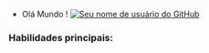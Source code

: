 - Olá Mundo !
[![Seu nome de usuário do GitHub](https://github-readme-stats.vercel.app/api?username=Joaovictor163)](https://github.com/anuraghazra/github-readme-stats)


### Habilidades principais:

<!---
Joaovictor163/Joaovictor163 is a ✨ special ✨ repository because its `README.md` (this file) appears on your GitHub profile.
You can click the Preview link to take a look at your changes.
--->

